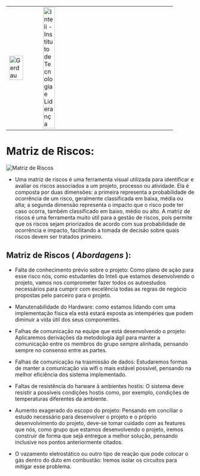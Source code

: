 <table>
<tr>
<td>
<a href= "https://www2.gerdau.com.br/"><img src="https://upload.wikimedia.org/wikipedia/commons/thumb/8/89/Gerdau_logo_%282011%29.svg/1200px-Gerdau_logo_%282011%29.svg.png" alt="Gerdau" border="0" width="70%"></a>
</td>
<td><a href= "https://www.inteli.edu.br/"><img src="https://www.inteli.edu.br/wp-content/uploads/2021/08/20172028/marca_1-2.png" alt="Inteli - Instituto de Tecnologia e Liderança" border="0" width="30%"></a>
</td>
</tr>
</table>

<font size="+12"><center>

</center></font>

# Matriz de Riscos:

![Matriz de Riscos](https://github.com/2023M6T2-Inteli/Splinters/blob/dev/docs/assets/matriz_de_riscos.png)

- Uma matriz de riscos é uma ferramenta visual utilizada para identificar e avaliar os riscos associados a um projeto, processo ou atividade. Ela é composta por duas dimensões: a primeira representa a probabilidade de ocorrência de um risco, geralmente classificada em baixa, média ou alta; a segunda dimensão representa o impacto que o risco pode ter caso ocorra, também classificado em baixo, médio ou alto. A matriz de riscos é uma ferramenta muito útil para a gestão de riscos, pois permite que os riscos sejam priorizados de acordo com sua probabilidade de ocorrência e impacto, facilitando a tomada de decisão sobre quais riscos devem ser tratados primeiro.

## Matriz de Riscos ( ***Abordagens*** ):

- Falta de conhecimento prévio sobre o projeto: Como plano de ação para esse risco nós, como estudantes do Inteli que estamos desenvolvendo o projeto, vamos nos comprometer fazer todos os autoestudos necessários para cumprir com excelência todas as regras de negócio propostas pelo parceiro para o projeto.

- Manutenabilidade do Hardware: como estamos lidando com uma implementação física ela está estará exposta as intempéries que podem diminuir a vida útil dos seus componentes.

- Falhas de comunicação na equipe que está desenvolvendo o projeto: Aplicaremos derivações da metodologia ágil para manter a comunicação entre os membros do grupo sempre alinhada, pensando sempre no consenso entre as partes.

- Falhas de comunicação na trasmissão de dados: Estudaremos formas de manter a comunicação via wifi o mais estável possível, pensando na melhor eficiência dos sistema implementado.

- Faltas de resistência do harware à ambientes hostis: O sistema deve resistir a possíveis condições hostis como, por exemplo, condições de temperaturas diferentes da ambiente.

- Aumento exagerado do escopo do projeto: Pensando em conciliar o estudo necessário para desenvolver o projeto e o próprio desenvolvimento do projeto, deve-se tomar cuidado com as features que nós, como grupo que estamos desenvolvendo o projeto, iremos construir de forma que sejá entregue a melhor solução, pensando inclusive nos pontos anteriormente citados.

- O vazamento eletrostático ou outro tipo de reação que pode colocar o gás dentro do duto em combustão: Iremos isolar os circuitos para mitigar esse problema.
